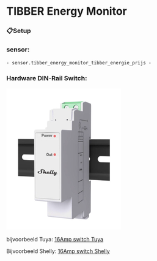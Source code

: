 # TIBBER Energy Monitor
### 📋Setup

### sensor: 
    
    - sensor.tibber_energy_monitor_tibber_energie_prijs -

### Hardware DIN-Rail Switch:
<img src="https://github.com/mupsje/tibber/blob/main/assets/shelly.png" alt="image" width="300"/>

bijvoorbeeld Tuya:
[16Amp switch Tuya ](https://nl.aliexpress.com/item/1005007094871690.html?spm=a2g0o.order_detail.order_detail_item.5.5e2e6d76UvYxA9&gatewayAdapt=glo2nld)

Bijvoorbeeld Shelly:
[16Amp switch Shelly](https://nl.aliexpress.com/item/1005007094871690.html?spm=a2g0o.order_detail.order_detail_item.5.5e2e6d76UvYxA9&gatewayAdapt=glo2nld)
